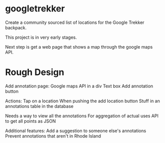 googletrekker
=============

Create a community sourced list of locations for the Google Trekker backpack.

This project is in very early stages.

Next step is get a web page that shows a map through the google maps API.



Rough Design
============

Add annotation page:
    Google maps API in a div
    Text box
    Add annotation button

Actions:
    Tap on a location
    When pushing the add location button
        Stuff in an annotations table in the database


Needs a way to view all the annotations
    For aggregation of actual uses
    API to get all points as JSON

Additional features:
    Add a suggestion to someone else's annotations
    Prevent annotations that aren't in Rhode Island
